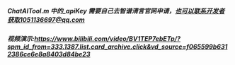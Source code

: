 ##### ChatAITool.m 中的_apiKey 需要自己去智谱清言官网申请，也可以联系开发者获取1051136697@qq.com

##### 视频演示:https://www.bilibili.com/video/BV1TEP7ebETp/?spm_id_from=333.1387.list.card_archive.click&vd_source=f065599b6312386ce6e8a8403d84be23
